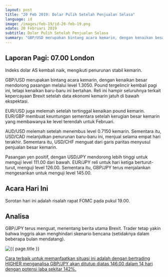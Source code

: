```yaml
---
layout: post
title: "20 Feb 2019: Dolar Pulih Setelah Penjualan Selasa"
language: id
image: /images/feb-19/id-20-feb-19.png
xdate: 20 Februari 2019
subtitle: Dolar Pulih Setelah Penjualan Selasa
summary: "GBP/USD merupakan bintang acara kemarin, dengan kenaikan besar mendorong pasangan melalui level 1.3050. Pound tergelincir kembali pagi ini, tetapi kenaikan baru-baru ini bertahan. Reli ini hampir seluruhnya terkait kepercayaan Brexit setelah data ekonomi kemarin jatuh di bawah ekspektasi"
---
```

## Laporan Pagi: 07.00 London

Indeks dolar AS kembali naik, mengikuti penurunan stabil kemarin.

GBP/USD merupakan bintang acara kemarin, dengan kenaikan besar mendorong pasangan melalui level 1.3050. Pound tergelincir kembali pagi ini, tetapi kenaikan baru-baru ini bertahan. Reli ini hampir seluruhnya terkait kepercayaan Brexit setelah data ekonomi kemarin jatuh di bawah ekspektasi.

EUR/USD juga melemah setelah tertinggal kenaikan pound kemarin. EUR/GBP membuat keuntungan sementara setelah kerugian besar kemarin yang membawanya ke level terendah untuk Februari.

AUD/USD melemah setelah menembus level 0.7150 kemarin. Sementara itu, USD/CAD melanjutkan penurunan baru-baru ini, menjual selama empat hari terakhir. Sementara itu, USD/CHF menguat dari garis paritas menyusul penjualan besar kemarin.

Pasangan yen positif, dengan USD/JPY mendorong lebih tinggi untuk menguji level 111.00 dari bawah. EUR/JPY reli untuk hari ketiga berturut-turut, menguji level 126.00. Sementara itu, GBP/JPY terus menjalankan mengesankan untuk menguji level 145.00.

## Acara Hari Ini

Sorotan hari ini adalah risalah rapat FOMC pada pukul 19.00.

## Analisa

GBP/JPY terus menguat, menentang berita utama Brexit. Trader tetap yakin bahwa Inggris akan menghindari skenario bencana (setidaknya dalam beberapa bulan mendatang).

<img src="{{ site.url }}/images/feb-19/id-20-feb-19.png" alt="{{ page.title }}" title="{{ page.title }}">

<a href="%LINK%%?currency=USD&market=forex&underlying=frxGBPJPY&formname=higherlower&duration_units=d&duration_amount=14&expiry_type=duration&amount=10&amount_type=stake&barrier=146.00" target="_blank" rel="noopener noreferrer nofollow">Cara terbaik untuk memanfaatkan situasi ini adalah dengan bertrading HIGHER menganalisa GBP/JPY akan ditutup diatas 146.00 dalam 14 hari dengan potensi laba sekitar 142%.</a>

